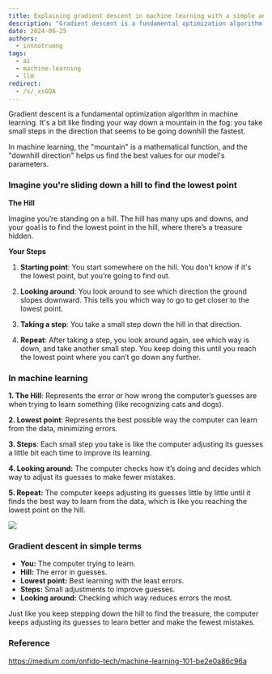 ```yaml
---
title: Explaining gradient descent in machine learning with a simple analogy
description: "Gradient descent is a fundamental optimization algorithm in machine learning. It's a way for models to learn from data and improve their accuracy by gradually adjusting their internal settings. Think of it like carefully descending a hill to find the lowest point, each small step you take brings you closer to the best possible solution."
date: 2024-06-25
authors:
  - innnotruong
tags:
  - ai
  - machine-learning
  - llm
redirect:
  - /s/_xsGQA
---
```


Gradient descent is a fundamental optimization algorithm in machine learning. It's a bit like finding your way down a mountain in the fog: you take small steps in the direction that seems to be going downhill the fastest.

In machine learning, the "mountain" is a mathematical function, and the "downhill direction" helps us find the best values for our model's parameters.

### Imagine you're sliding down a hill to find the lowest point

**The Hill**

Imagine you’re standing on a hill. The hill has many ups and downs, and your goal is to find the lowest point in the hill, where there’s a treasure hidden.

**Your Steps**

1. **Starting point**: You start somewhere on the hill. You don't know if it's the lowest point, but you’re going to find out.

2. **Looking around**: You look around to see which direction the ground slopes downward. This tells you which way to go to get closer to the lowest point.

3. **Taking a step**: You take a small step down the hill in that direction.

4. **Repeat**: After taking a step, you look around again, see which way is down, and take another small step. You keep doing this until you reach the lowest point where you can’t go down any further.

### In machine learning

**1. The Hill**: Represents the error or how wrong the computer’s guesses are when trying to learn something (like recognizing cats and dogs).

**2. Lowest point**: Represents the best possible way the computer can learn from the data, minimizing errors.

**3. Steps**: Each small step you take is like the computer adjusting its guesses a little bit each time to improve its learning.

**4. Looking around:** The computer checks how it’s doing and decides which way to adjust its guesses to make fewer mistakes.

**5. Repeat:** The computer keeps adjusting its guesses little by little until it finds the best way to learn from the data, which is like you reaching the lowest point on the hill.

![](assets/explaining-gradient-descent-with-a-simple-analogy.png)

### Gradient descent in simple terms

- **You:** The computer trying to learn.
- **Hill:** The error in guesses.
- **Lowest point:** Best learning with the least errors.
- **Steps:** Small adjustments to improve guesses.
- **Looking around:** Checking which way reduces errors the most.

Just like you keep stepping down the hill to find the treasure, the computer keeps adjusting its guesses to learn better and make the fewest mistakes.

### Reference

<https://medium.com/onfido-tech/machine-learning-101-be2e0a86c96a>
